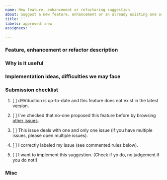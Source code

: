 ```yaml
---
name: New feature, enhancement or refactoring suggestion
about: Suggest a new feature, enhancement or an already existing one or a refactoring
title: ''
labels: approved::new
assignees: ''

---
```


<!-- Any text between such tags will not appear on the issue. -->

### Feature, enhancement or refactor description
<!-- Clear, precise, concise description of your suggestion. -->

### Why is it useful
<!-- Why this suggestion is useful and worth coding. -->

### Implementation ideas, difficulties we may face
<!-- Appreciated but optional. Any implementation idea, proof or concept, snippet, etc; what difficulties we may face. Delete the title if you leave this section empty. -->

### Submission checklist

1. [ ] d∃∀duction is up-to-date and this feature does not exist in the latest
   version.
2. [ ] I've checked that no-one proposed this feature before by browsing [other
   issues](https://github.com/dEAduction/dEAduction/issues).
3. [ ] This issue deals with one and only one issue (if you have multiple
   issues, please open multiple issues).
4. [ ] I correctly labeled my issue (see commented rules below).
5. [ ] I want to implement this suggestion. (Check if yo do, no judgement if
   you do not!)

   <!-- Include one and only one of the following Area labels:
   - area::code
   - area::courses files
   - area::doc
   - area::install
   - area::snippets
   - area::teaching
   - area::tests
   - area::tools
   - area::ui

   Include one and only one of the following Type labels:
   - type::chores
   - type::enhancement
   - type::new feature
   - type::refactor
   -->

### Misc
<!-- Optional. Additional info. Delete the title if you leave this section empty.-->
